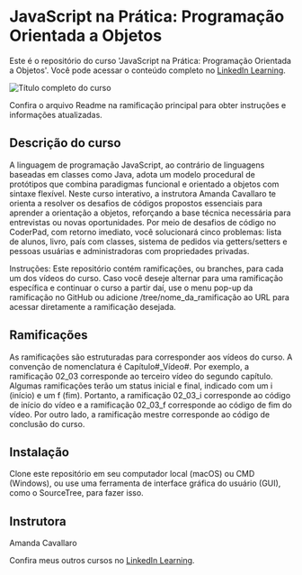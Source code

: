 # JavaScript na Prática: Programação Orientada a Objetos

Este é o repositório do curso 'JavaScript na Prática: Programação Orientada a Objetos'. Você pode acessar o conteúdo completo no [LinkedIn Learning](https://www.linkedin.com/learning/javascript-na-pratica-programacao-orientada-a-objetos).

![Título completo do curso][lil-thumbnail-url]  

Confira o arquivo Readme na ramificação principal para obter instruções e informações atualizadas.

## Descrição do curso

A linguagem de programação JavaScript, ao contrário de linguagens baseadas em classes como Java, adota um modelo procedural de protótipos que combina paradigmas funcional e orientado a objetos com sintaxe flexível. Neste curso interativo, a instrutora Amanda Cavallaro te orienta a resolver os desafios de códigos propostos essenciais para aprender a orientação a objetos, reforçando a base técnica necessária para entrevistas ou novas oportunidades. Por meio de desafios de código no CoderPad, com retorno imediato, você solucionará cinco problemas: lista de alunos, livro, país com classes, sistema de pedidos via getters/setters e pessoas usuárias e administradoras com propriedades privadas.

Instruções:
Este repositório contém ramificações, ou branches, para cada um dos vídeos do curso. Caso você deseje alternar para uma ramificação específica e continuar o curso a partir daí, use o menu pop-up da ramificação no GitHub ou adicione /tree/nome_da_ramificação ao URL para acessar diretamente a ramificação desejada.

## Ramificações
As ramificações são estruturadas para corresponder aos vídeos do curso. A convenção de nomenclatura é Capítulo#_Vídeo#. Por exemplo, a ramificação 02_03 corresponde ao terceiro vídeo do segundo capítulo. Algumas ramificações terão um status inicial e final, indicado com um i (início) e um f (fim). Portanto, a ramificação 02_03_i corresponde ao código de início do vídeo e a ramificação 02_03_f corresponde ao código de fim do vídeo. Por outro lado, a ramificação mestre corresponde ao código de conclusão do curso.

## Instalação
Clone este repositório em seu computador local (macOS) ou CMD (Windows), ou use uma ferramenta de interface gráfica do usuário (GUI), como o SourceTree, para fazer isso.


## Instrutora

Amanda Cavallaro

Confira meus outros cursos no [LinkedIn Learning].


[0]: # (Replace these placeholder URLs with actual course URLs) 
[lil-course-url]: https://www.linkedin.com 
[lil-thumbnail-url]: https://media.licdn.com/dms/image/v2/D4D0DAQFQ-BxUnZ4Uzg/learning-public-crop_675_1200/B4DZbJgHw2GUAk-/0/1747137363657?e=2147483647&v=beta&t=FQN879Ddyuh_hHdYK3ovBzaWnsmtJiZq3IoRoXDDkPc
[Linkedin Learning]: https://www.linkedin.com/learning/instructors/amanda-cavallaro
